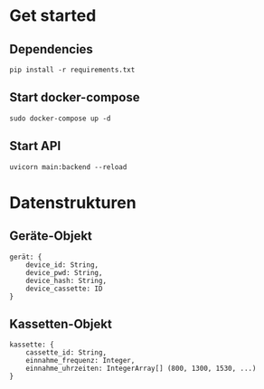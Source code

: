 # Get started
## Dependencies
``pip install -r requirements.txt``

## Start docker-compose
``sudo docker-compose up -d``

## Start API
``uvicorn main:backend --reload``

# Datenstrukturen
## Geräte-Objekt
```
gerät: {
    device_id: String,
    device_pwd: String,
    device_hash: String,
    device_cassette: ID
}
```

## Kassetten-Objekt
```
kassette: {
    cassette_id: String,
    einnahme_frequenz: Integer,
    einnahme_uhrzeiten: IntegerArray[] (800, 1300, 1530, ...)
}
```
